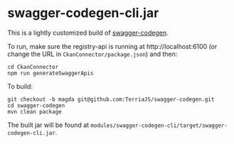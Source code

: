# swagger-codegen-cli.jar

This is a lightly customized build of [swagger-codegen](https://github.com/swagger-api/swagger-codegen).

To run, make sure the registry-api is running at http://localhost:6100 (or change the URL in `CkanConnector/package.json`) and then:

```
cd CkanConnector
npm run generateSwaggerApis
```

To build:

```
git checkout -b magda git@github.com:TerriaJS/swagger-codegen.git
cd swagger-codegen
mvn clean package
```

The built jar will be found at `modules/swagger-codegen-cli/target/swagger-codegen-cli.jar`.
